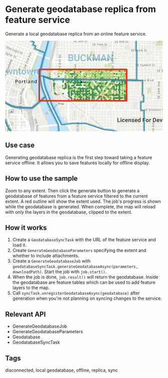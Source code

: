 # Generate geodatabase replica from feature service

Generate a local geodatabase replica from an online feature service.

![Image of generate geodatabase](generate-geodatabase-replica-from-feature-service.png)

## Use case

Generating geodatabase replica is the first step toward taking a feature service offline. It allows you to save features locally for offline display.

## How to use the sample

Zoom to any extent. Then click the generate button to generate a geodatabase of features from a feature service filtered to the current extent. A red outline will show the extent used. The job's progress is shown while the geodatabase is generated. When complete, the map will reload with only the layers in the geodatabase, clipped to the extent.

## How it works

1. Create a `GeodatabaseSyncTask` with the URL of the feature service and load it.
2. Create `GenerateGeodatabaseParameters` specifying the extent and whether to include attachments.
3. Create a `GenerateGeodatabaseJob` with `geodatabaseSyncTask.generateGeodatabaseAsync(parameters, downloadPath)`. Start the job with `job.start()`.
4. When the job is done, `job.result()` will return the geodatabase. Inside the geodatabase are feature tables which can be used to add feature layers to the map.
5. Call `syncTask.unregisterGeodatabaseAsync(geodatabase)` after generation when you're not planning on syncing changes to the service.

## Relevant API

* GenerateGeodatabaseJob
* GenerateGeodatabaseParameters
* Geodatabase
* GeodatabaseSyncTask

## Tags

disconnected, local geodatabase, offline, replica, sync

